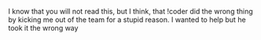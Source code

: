 I know that you will not read this, but I think, that !coder did the wrong thing by kicking me out of the team for a stupid reason. I wanted to help but he took it the wrong way
